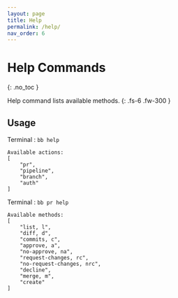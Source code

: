 ```yaml
---
layout: page
title: Help
permalink: /help/
nav_order: 6
---
```


# Help Commands
{: .no_toc }

Help command lists available methods.
{: .fs-6 .fw-300 }

## Usage

Terminal : `bb help`

```
Available actions:
[
    "pr",
    "pipeline",
    "branch",
    "auth"
]
```

Terminal : `bb pr help`


```
Available methods:
[
    "list, l",
    "diff, d",
    "commits, c",
    "approve, a",
    "no-approve, na",
    "request-changes, rc",
    "no-request-changes, nrc",
    "decline",
    "merge, m",
    "create"
]
```
